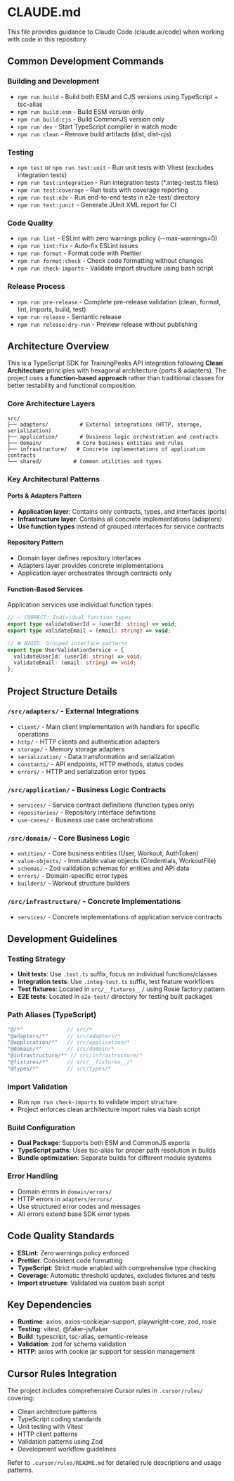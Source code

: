 # CLAUDE.md

This file provides guidance to Claude Code (claude.ai/code) when working with code in this repository.

## Common Development Commands

### Building and Development
- `npm run build` - Build both ESM and CJS versions using TypeScript + tsc-alias
- `npm run build:esm` - Build ESM version only
- `npm run build:cjs` - Build CommonJS version only  
- `npm run dev` - Start TypeScript compiler in watch mode
- `npm run clean` - Remove build artifacts (dist, dist-cjs)

### Testing
- `npm test` or `npm run test:unit` - Run unit tests with Vitest (excludes integration tests)
- `npm run test:integration` - Run integration tests (*.integ-test.ts files)
- `npm run test:coverage` - Run tests with coverage reporting
- `npm run test:e2e` - Run end-to-end tests in e2e-test/ directory
- `npm run test:junit` - Generate JUnit XML report for CI

### Code Quality
- `npm run lint` - ESLint with zero warnings policy (--max-warnings=0)
- `npm run lint:fix` - Auto-fix ESLint issues
- `npm run format` - Format code with Prettier
- `npm run format:check` - Check code formatting without changes
- `npm run check-imports` - Validate import structure using bash script

### Release Process
- `npm run pre-release` - Complete pre-release validation (clean, format, lint, imports, build, test)
- `npm run release` - Semantic release
- `npm run release:dry-run` - Preview release without publishing

## Architecture Overview

This is a TypeScript SDK for TrainingPeaks API integration following **Clean Architecture** principles with hexagonal architecture (ports & adapters). The project uses a **function-based approach** rather than traditional classes for better testability and functional composition.

### Core Architecture Layers

```
src/
├── adapters/          # External integrations (HTTP, storage, serialization)
├── application/       # Business logic orchestration and contracts
├── domain/           # Core business entities and rules
├── infrastructure/   # Concrete implementations of application contracts
└── shared/          # Common utilities and types
```

### Key Architectural Patterns

#### Ports & Adapters Pattern
- **Application layer**: Contains only contracts, types, and interfaces (ports)
- **Infrastructure layer**: Contains all concrete implementations (adapters)
- **Use function types** instead of grouped interfaces for service contracts

#### Repository Pattern
- Domain layer defines repository interfaces
- Adapters layer provides concrete implementations
- Application layer orchestrates through contracts only

#### Function-Based Services
Application services use individual function types:
```typescript
// ✅ CORRECT: Individual function types
export type validateUserId = (userId: string) => void;
export type validateEmail = (email: string) => void;

// ❌ AVOID: Grouped interface patterns
export type UserValidationService = {
  validateUserId: (userId: string) => void;
  validateEmail: (email: string) => void;
};
```

## Project Structure Details

### `/src/adapters/` - External Integrations
- `client/` - Main client implementation with handlers for specific operations
- `http/` - HTTP clients and authentication adapters
- `storage/` - Memory storage adapters
- `serialization/` - Data transformation and serialization
- `constants/` - API endpoints, HTTP methods, status codes
- `errors/` - HTTP and serialization error types

### `/src/application/` - Business Logic Contracts
- `services/` - Service contract definitions (function types only)
- `repositories/` - Repository interface definitions
- `use-cases/` - Business use case orchestrations

### `/src/domain/` - Core Business Logic
- `entities/` - Core business entities (User, Workout, AuthToken)
- `value-objects/` - Immutable value objects (Credentials, WorkoutFile)
- `schemas/` - Zod validation schemas for entities and API data
- `errors/` - Domain-specific error types
- `builders/` - Workout structure builders

### `/src/infrastructure/` - Concrete Implementations
- `services/` - Concrete implementations of application service contracts

## Development Guidelines

### Testing Strategy
- **Unit tests**: Use `.test.ts` suffix, focus on individual functions/classes
- **Integration tests**: Use `.integ-test.ts` suffix, test feature workflows
- **Test fixtures**: Located in `src/__fixtures__/` using Rosie factory pattern
- **E2E tests**: Located in `e2e-test/` directory for testing built packages

### Path Aliases (TypeScript)
```typescript
"@/*"              // src/*
"@adapters/*"      // src/adapters/*  
"@application/*"   // src/application/*
"@domain/*"        // src/domain/*
"@infrastructure/*" // src/infrastructure/*
"@fixtures/*"      // src/__fixtures__/*
"@types/*"         // src/types/*
```

### Import Validation
- Run `npm run check-imports` to validate import structure
- Project enforces clean architecture import rules via bash script

### Build Configuration
- **Dual Package**: Supports both ESM and CommonJS exports
- **TypeScript paths**: Uses tsc-alias for proper path resolution in builds
- **Bundle optimization**: Separate builds for different module systems

### Error Handling
- Domain errors in `domain/errors/`
- HTTP errors in `adapters/errors/`
- Use structured error codes and messages
- All errors extend base SDK error types

## Code Quality Standards
- **ESLint**: Zero warnings policy enforced
- **Prettier**: Consistent code formatting
- **TypeScript**: Strict mode enabled with comprehensive type checking
- **Coverage**: Automatic threshold updates, excludes fixtures and tests
- **Import structure**: Validated via custom bash script

## Key Dependencies
- **Runtime**: axios, axios-cookiejar-support, playwright-core, zod, rosie
- **Testing**: vitest, @faker-js/faker
- **Build**: typescript, tsc-alias, semantic-release
- **Validation**: zod for schema validation
- **HTTP**: axios with cookie jar support for session management

## Cursor Rules Integration
The project includes comprehensive Cursor rules in `.cursor/rules/` covering:
- Clean architecture patterns
- TypeScript coding standards  
- Unit testing with Vitest
- HTTP client patterns
- Validation patterns using Zod
- Development workflow guidelines

Refer to `.cursor/rules/README.md` for detailed rule descriptions and usage patterns.
